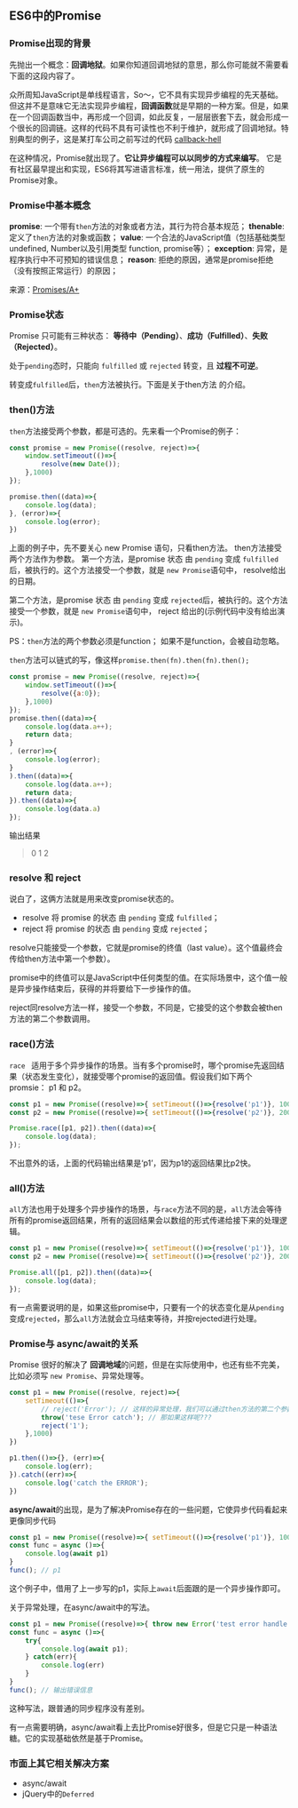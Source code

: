 ## ES6中的Promise

### Promise出现的背景
先抛出一个概念：**回调地狱**。如果你知道回调地狱的意思，那么你可能就不需要看下面的这段内容了。

众所周知JavaScript是单线程语言，So～，它不具有实现异步编程的先天基础。但这并不是意味它无法实现异步编程，**回调函数**就是早期的一种方案。但是，如果在一个回调函数当中，再形成一个回调，如此反复，一层层嵌套下去，就会形成一个很长的回调链。这样的代码不具有可读性也不利于维护，就形成了回调地狱。特别典型的例子，这是某打车公司之前写过的代码
[callback-hell](http://p9jftl6n6.bkt.clouddn.com/callback-hell.jpg)

在这种情况，Promise就出现了。**它让异步编程可以以同步的方式来编写**。
它是有社区最早提出和实现，ES6将其写进语言标准，统一用法，提供了原生的Promise对象。

### Promise中基本概念

**promise**:  一个带有`then`方法的对象或者方法，其行为符合基本规范；
**thenable**: 定义了`then`方法的对象或函数；
**value**: 一个合法的JavaScript值（包括基础类型undefined, Number以及引用类型 function, promise等）；
**exception**: 异常，是程序执行中不可预知的错误信息；
**reason**: 拒绝的原因，通常是promise拒绝（没有按照正常运行）的原因；


来源：[Promises/A+](https://promisesaplus.com/)

### Promise状态
Promise 只可能有三种状态： **等待中（Pending）**、**成功（Fulfilled）**、**失败（Rejected）**。

处于`pending`态时，只能向 `fulfilled` 或 `rejected` 转变，且 **过程不可逆**。

转变成`fulfilled`后，`then`方法被执行。下面是关于then方法 的介绍。

### then()方法
`then`方法接受两个参数，都是可选的。先来看一个Promise的例子：
``` javascript
const promise = new Promise((resolve, reject)=>{
    window.setTimeout(()=>{
        resolve(new Date());
    },1000)
});

promise.then((data)=>{
    console.log(data);
}, (error)=>{
    console.log(error);
})
```
上面的例子中，先不要关心 new Promise 语句，只看then方法。 then方法接受两个方法作为参数。
第一个方法，是promise 状态 由 `pending` 变成 `fulfilled`后，被执行的。这个方法接受一个参数，就是 `new Promise`语句中， resolve给出的日期。

第二个方法，是promise 状态 由 `pending` 变成 `rejected`后，被执行的。这个方法接受一个参数，就是 `new Promise`语句中， reject 给出的(示例代码中没有给出演示)。

PS：`then`方法的两个参数必须是function； 如果不是function，会被自动忽略。

`then`方法可以链式的写，像这样`promise.then(fn).then(fn).then();`
``` javascript
const promise = new Promise((resolve, reject)=>{
    window.setTimeout(()=>{
        resolve({a:0});
    },1000)
});
promise.then((data)=>{
    console.log(data.a++);
    return data;
}
, (error)=>{
    console.log(error);
}
).then((data)=>{
    console.log(data.a++);
    return data;
}).then((data)=>{
    console.log(data.a)
});
```
输出结果
> 0 
> 1
> 2

### resolve 和 reject
说白了，这俩方法就是用来改变promise状态的。
- resolve 将 promise 的状态 由 `pending` 变成 `fulfilled`；
- reject 将 promise 的状态 由 `pending` 变成 `rejected`；

resolve只能接受一个参数，它就是promise的终值（last value）。这个值最终会传给then方法中第一个参数）。

promise中的终值可以是JavaScript中任何类型的值。在实际场景中，这个值一般是异步操作结束后，获得的并将要给下一步操作的值。

reject同resolve方法一样，接受一个参数，不同是，它接受的这个参数会被then方法的第二个参数调用。


### race()方法
`race ` 适用于多个异步操作的场景。当有多个promise时，哪个promise先返回结果（状态发生变化），就接受哪个promise的返回值。假设我们如下两个promsie： p1 和 p2。

``` javascript
const p1 = new Promise((resolve)=>{ setTimeout(()=>{resolve('p1')}, 1000);});
const p2 = new Promise((resolve)=>{ setTimeout(()=>{resolve('p2')}, 2000);});

Promise.race([p1, p2]).then((data)=>{
    console.log(data);
});
```
不出意外的话，上面的代码输出结果是‘p1’，因为p1的返回结果比p2快。

### all()方法
`all`方法也用于处理多个异步操作的场景，与`race`方法不同的是，`all`方法会等待所有的promise返回结果，所有的返回结果会以数组的形式传递给接下来的处理逻辑。

``` javascript
const p1 = new Promise((resolve)=>{ setTimeout(()=>{resolve('p1')}, 1000);});
const p2 = new Promise((resolve)=>{ setTimeout(()=>{resolve('p2')}, 2000);});

Promise.all([p1, p2]).then((data)=>{
    console.log(data);
});
```

有一点需要说明的是，如果这些promise中，只要有一个的状态变化是从`pending`变成`rejected`，那么`all`方法就会立马结束等待，并按rejected进行处理。

### Promise与 async/await的关系
Promise 很好的解决了 **回调地域**的问题，但是在实际使用中，也还有些不完美，比如必须写 `new Promise`、异常处理等。

``` javascript
const p1 = new Promise((resolve, reject)=>{
    setTimeout(()=>{
        // reject('Error'); // 这样的异常处理，我们可以通过then方法的第二个参数捕捉到
        throw('tese Error catch'); // 那如果这样呢???
        reject('1');
    },1000)
})

p1.then(()=>{}, (err)=>{
    console.log(err);
}).catch((err)=>{
    console.log('catch the ERROR');
})
```

**async/await**的出现，是为了解决Promise存在的一些问题，它使异步代码看起来更像同步代码

``` javascript
const p1 = new Promise((resolve)=>{ setTimeout(()=>{resolve('p1')}, 1000);});
const func = async ()=>{
    console.log(await p1)
}
func(); // p1
```
这个例子中，借用了上一步写的p1，实际上`await`后面跟的是一个异步操作即可。

关于异常处理，在async/await中的写法。
``` javascript
const p1 = new Promise((resolve)=>{ throw new Error('test error handle');});
const func = async ()=>{
    try{
        console.log(await p1);
    } catch(err){
        console.log(err)
    }
}
func(); // 输出错误信息
```
这种写法，跟普通的同步程序没有差别。

有一点需要明确，async/await看上去比Promise好很多，但是它只是一种语法糖。它的实现基础依然是基于Promise。

### 市面上其它相关解决方案
- async/await
- jQuery中的`Deferred`